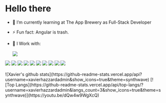 <!-- @format -->

### <h1>Hello there</h1>

-   🌱 I’m currently learning at The App Brewery as Full-Stack Developer

-   ⚡ Fun fact: Angular is trash.

-   🤔 I Work with: 
<br><br><image src="https://img.shields.io/badge/HTML5-E34F26?style=for-the-badge&logo=html5&logoColor=white" />
<image src="https://img.shields.io/badge/CSS-239120?&style=for-the-badge&logo=css3&logoColor=white" />
<image src="https://img.shields.io/badge/Bootstrap-563D7C?style=for-the-badge&logo=bootstrap&logoColor=white">
<image src="https://img.shields.io/badge/JavaScript-F7DF1E?style=for-the-badge&logo=javascript&logoColor=black">
<image src="https://img.shields.io/badge/React-20232A?style=for-the-badge&logo=react&logoColor=61DAFB">
<image src="https://img.shields.io/badge/Node.js-43853D?style=for-the-badge&logo=node.js&logoColor=white">
<image src="https://img.shields.io/badge/Microsoft_Azure-0089D6?style=for-the-badge&logo=microsoft-azure&logoColor=white">
<image src="https://img.shields.io/badge/Discord-7289DA?style=for-the-badge&logo=discord&logoColor=white"> <image src="https://img.shields.io/badge/Express.js-404D59?style=for-the-badge">
<image src="https://img.shields.io/badge/MongoDB-4EA94B?style=for-the-badge&logo=mongodb&logoColor=white">
<image src="https://img.shields.io/badge/Heroku-430098?style=for-the-badge&logo=heroku&logoColor=white">
<br><br>
![Xavier's github stats](https://github-readme-stats.vercel.app/api?username=xavierhazzardadmin&show_icons=true&theme=synthwave)
[![Top Langs](https://github-readme-stats.vercel.app/api/top-langs/?username=xavierhazzardadmin&langs_count=3&show_icons=true&theme=synthwave)](https://youtu.be/dQw4w9WgXcQ)
<!--
<image src="">
<image src=""> -->
